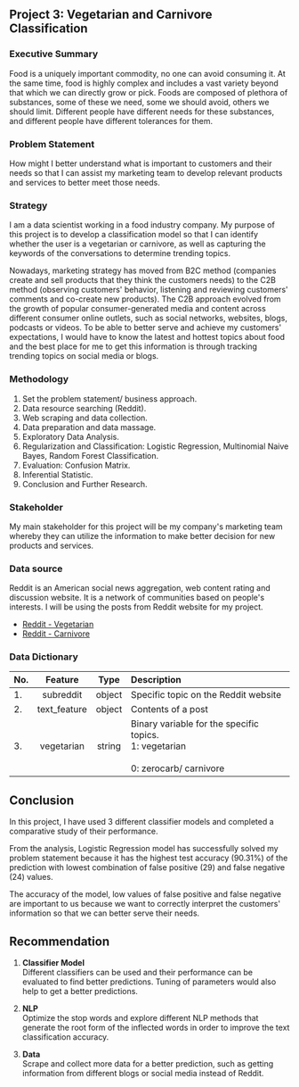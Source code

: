 ## Project 3: Vegetarian and Carnivore Classification

### Executive Summary
Food is a uniquely important commodity, no one can avoid consuming it. At the same time, food is highly complex and includes a vast variety beyond that which we can directly grow or pick. Foods are composed of plethora of substances, some of these we need, some we should avoid, others we should limit. Different people have different needs for these substances, and different people have different tolerances for them.

### Problem Statement
How might I better understand what is important to customers and their needs so that I can assist my marketing team to develop relevant products and services to better meet those needs.

### Strategy
I am a data scientist working in a food industry company. My purpose of this project is to develop a classification model so that I can identify whether the user is a vegetarian or carnivore, as well as capturing the keywords of the conversations to determine trending topics.

Nowadays, marketing strategy has moved from B2C method (companies create and sell products that they think the customers needs) to the C2B method (observing customers' behavior, listening and reviewing customers' comments and co-create new products). The C2B approach evolved from the growth of popular consumer-generated media and content across different consumer online outlets, such as social networks, websites, blogs, podcasts or videos. To be able to better serve and achieve my customers' expectations, I would have to know the latest and hottest topics about food and the best place for me to get this information is through tracking trending topics on social media or blogs.

### Methodology
1. Set the problem statement/ business approach.
2. Data resource searching (Reddit).
3. Web scraping and data collection.
4. Data preparation and data massage.
5. Exploratory Data Analysis.
6. Regularization and Classification: Logistic Regression, Multinomial Naive Bayes, Random Forest Classification.
7. Evaluation: Confusion Matrix.
8. Inferential Statistic.
9. Conclusion and Further Research.

### Stakeholder
My main stakeholder for this project will be my company's marketing team whereby they can utilize the information to make better decision for new products and services.

### Data source
Reddit is an American social news aggregation, web content rating and discussion website. It is a network of communities based on people's interests. I will be using the posts from Reddit website for my project.

- [Reddit - Vegetarian](https://www.reddit.com/r/vegetarian/)
- [Reddit - Carnivore](https://www.reddit.com/r/zerocarb)

### Data Dictionary

|No.| Feature| Type | Description|
|:--|:---:|:--:|:---|
|1.| subreddit| object| Specific topic on the Reddit website|
|2.| text_feature| object| Contents of a post|
|3.| vegetarian| string| Binary variable for the specific topics. <br> 1: vegetarian </br> <br> 0: zerocarb/ carnivore </br>|

## Conclusion

In this project, I have used 3 different classifier models and completed a comparative study of their performance. 

From the analysis, Logistic Regression model has successfully solved my problem statement because it has the highest test accuracy (90.31%) of the prediction with lowest combination of false positive (29) and false negative (24) values. 

The accuracy of the model, low values of false positive and false negative are important to us because we want to correctly interpret the customers' information so that we can better serve their needs.

## Recommendation
1. __Classifier Model__ <br> Different classifiers can be used and their performance can be evaluated to find better predictions. Tuning of parameters would also help to get a better predictions. </br>


2. __NLP__ <br>Optimize the stop words and explore different NLP methods that generate the root form of the inflected words in order to improve the text classification accuracy. </br>


3. __Data__ <br>Scrape and collect more data for a better prediction, such as getting information from different blogs or social media instead of Reddit. </br>